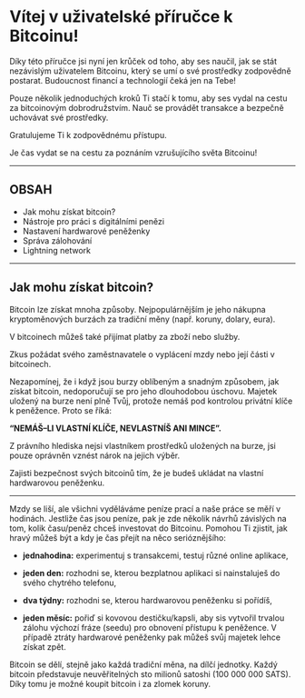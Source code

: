 # Vítej v uživatelské příručce k Bitcoinu!

Díky této příručce jsi nyní jen krůček od toho, aby ses naučil, jak se stát nezávislým uživatelem Bitcoinu, který se umí o své prostředky zodpovědně postarat. Budoucnost financí a technologií čeká jen na Tebe!

Pouze několik jednoduchých kroků Ti stačí k tomu, aby ses vydal na cestu za bitcoinovým dobrodružstvím. Nauč se provádět transakce a bezpečně uchovávat své prostředky.

Gratulujeme Ti k zodpovědnému přístupu.

Je čas vydat se na cestu za poznáním vzrušujícího světa Bitcoinu!

***

## OBSAH

- Jak mohu získat bitcoin?
- Nástroje pro práci s digitálními penězi
- Nastavení hardwarové peněženky
- Správa zálohování
- Lightning network

***

## Jak mohu získat bitcoin?

Bitcoin lze získat mnoha způsoby. Nejpopulárnějším je jeho nákupna kryptoměnových burzách za tradiční měny (např. koruny, dolary, eura).

V bitcoinech můžeš také přijímat platby za zboží nebo služby.

Zkus požádat svého zaměstnavatele o vyplácení mzdy nebo její části v bitcoinech.

Nezapomínej, že i když jsou burzy oblíbeným a snadným způsobem, jak získat bitcoin, nedoporučují se pro jeho dlouhodobou úschovu. Majetek uložený na burze není plně Tvůj, protože nemáš pod kontrolou privátní klíče k peněžence. Proto se říká:

**“NEMÁŠ–LI VLASTNÍ KLÍČE, NEVLASTNÍŠ ANI MINCE”.**

Z právního hlediska nejsi vlastníkem prostředků uložených na burze, jsi pouze oprávněn vznést nárok na jejich výběr.

Zajisti bezpečnost svých bitcoinů tím, že je budeš ukládat na vlastní hardwarovou peněženku.

***

Mzdy se liší, ale všichni vyděláváme peníze prací a naše práce se měří v hodinách. Jestliže čas jsou peníze, pak je zde několik návrhů závislých na tom, kolik času/peněz chceš investovat do Bitcoinu. Pomohou Ti zjistit, jak hravý můžeš být a kdy je čas přejít na něco serióznějšího:

- **jednahodina:**
experimentuj s transakcemi, testuj různé online aplikace,

- **jeden den:**
rozhodni se, kterou bezplatnou aplikaci si nainstaluješ do svého chytrého telefonu,

- **dva týdny:**
rozhodni se, kterou hardwarovou peněženku si pořídíš,

- **jeden měsíc:**
pořiď si kovovou destičku/kapsli, aby sis vytvořil trvalou zálohu výchozí fráze (seedu) pro obnovení přístupu k peněžence. V případě ztráty hardwarové peněženky pak můžeš svůj majetek lehce získat zpět.

Bitcoin se dělí, stejně jako každá tradiční měna, na dílčí jednotky. Každý bitcoin představuje neuvěřitelných sto milionů satoshi (100 000 000 SATS). Díky tomu je možné koupit bitcoin i za zlomek koruny.